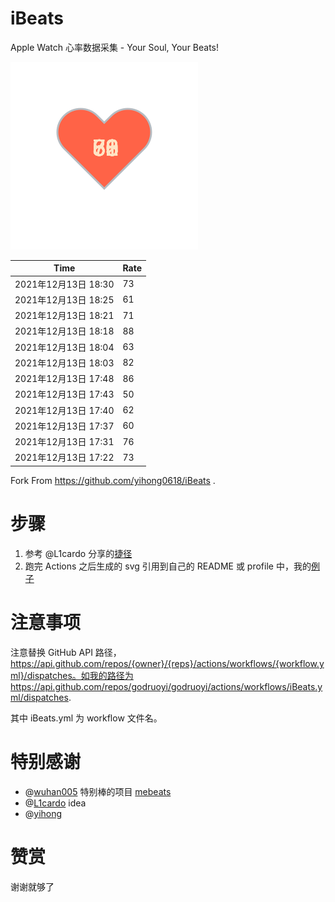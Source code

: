 # iBeats
Apple Watch 心率数据采集 - Your Soul, Your Beats!

![](./files/heart.svg)

<!--START_SECTION:my_heart_rate-->
| Time | Rate | 
 | ---- | ---- | 
| 2021年12月13日 18:30 | 73 |
| 2021年12月13日 18:25 | 61 |
| 2021年12月13日 18:21 | 71 |
| 2021年12月13日 18:18 | 88 |
| 2021年12月13日 18:04 | 63 |
| 2021年12月13日 18:03 | 82 |
| 2021年12月13日 17:48 | 86 |
| 2021年12月13日 17:43 | 50 |
| 2021年12月13日 17:40 | 62 |
| 2021年12月13日 17:37 | 60 |
| 2021年12月13日 17:31 | 76 |
| 2021年12月13日 17:22 | 73 |

<!--END_SECTION:my_heart_rate-->

Fork From https://github.com/yihong0618/iBeats .

# 步骤

1. 参考 @L1cardo 分享的[捷径](https://www.icloud.com/shortcuts/6ab6047b459c41ad822ad6b94b1c03d4)
2. 跑完 Actions 之后生成的 svg 引用到自己的 README 或 profile 中，我的[例子](https://github.com/yihong0618)

# 注意事项

注意替换 GitHub API 路径，https://api.github.com/repos/{owner}/{reps}/actions/workflows/{workflow.yml}/dispatches。如我的路径为 https://api.github.com/repos/godruoyi/godruoyi/actions/workflows/iBeats.yml/dispatches.

其中 iBeats.yml 为 workflow 文件名。

# 特别感谢
- @[wuhan005](https://github.com/wuhan005) 特别棒的项目 [mebeats](https://github.com/wuhan005/mebeats)
- @[L1cardo](https://github.com/L1cardo) idea
- @[yihong](https://github.com/yihong0618)

# 赞赏

谢谢就够了
